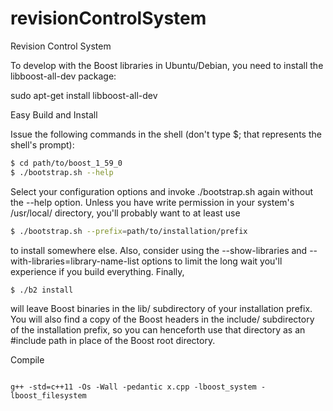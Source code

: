 # revisionControlSystem
Revision Control System


To develop with the Boost libraries in Ubuntu/Debian, you need to install the libboost-all-dev package:

sudo apt-get install libboost-all-dev

 Easy Build and Install

Issue the following commands in the shell (don't type $; that represents the shell's prompt):

```sh
$ cd path/to/boost_1_59_0
$ ./bootstrap.sh --help

```

Select your configuration options and invoke ./bootstrap.sh again without the --help option. Unless you have write permission in your system's /usr/local/ directory, you'll probably want to at least use

```sh
$ ./bootstrap.sh --prefix=path/to/installation/prefix
```

to install somewhere else. Also, consider using the --show-libraries and --with-libraries=library-name-list options to limit the long wait you'll experience if you build everything. Finally,

```sh
$ ./b2 install
```
will leave Boost binaries in the lib/ subdirectory of your installation prefix. You will also find a copy of the Boost headers in the include/ subdirectory of the installation prefix, so you can henceforth use that directory as an #include path in place of the Boost root directory.


Compile

```

g++ -std=c++11 -Os -Wall -pedantic x.cpp -lboost_system -lboost_filesystem


```


